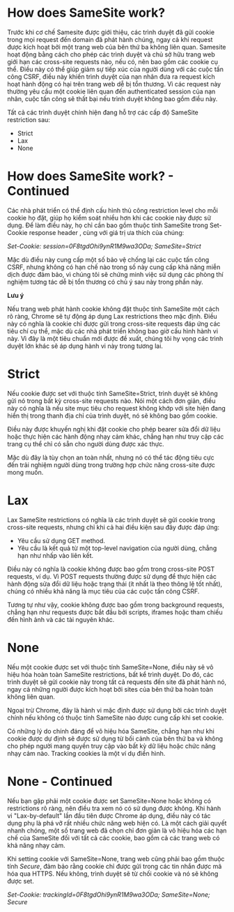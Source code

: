 # How does SameSite work?

Trước khi cơ chế Samesite được giới thiệu, các trình duyệt đã gửi cookie trong mọi request đến domain đã phát hành chúng, ngay cả khi request được kích hoạt bởi một trang web của bên thứ ba không liên quan. Samesite hoạt động bằng cách cho phép các trình duyệt và chủ sở hữu trang web giới hạn các cross-site requests nào, nếu có, nên bao gồm các cookie cụ thể. Điều này có thể giúp giảm sự tiếp xúc của người dùng với các cuộc tấn công CSRF, điều này khiến trình duyệt của nạn nhân đưa ra request kích hoạt hành động có hại trên trang web dễ bị tổn thương. Vì các request này thường yêu cầu một cookie liên quan đến authenticated session của nạn nhân, cuộc tấn công sẽ thất bại nếu trình duyệt không bao gồm điều này.

Tất cả các trình duyệt chính hiện đang hỗ trợ các cấp độ SameSite restriction sau:

- Strict
- Lax
- None

# How does SameSite work? - Continued

Các nhà phát triển có thể định cấu hình thủ công restriction level cho mỗi cookie họ đặt, giúp họ kiểm soát nhiều hơn khi các cookie này được sử dụng. Để làm điều này, họ chỉ cần bao gồm thuộc tính SameSite trong Set-Cookie response header , cùng với giá trị ưa thích của chúng:

*Set-Cookie: session=0F8tgdOhi9ynR1M9wa3ODa; SameSite=Strict*

Mặc dù điều này cung cấp một số bảo vệ chống lại các cuộc tấn công CSRF, nhưng không có hạn chế nào trong số này cung cấp khả năng miễn dịch được đảm bảo, vì chúng tôi sẽ chứng minh việc sử dụng các phòng thí nghiệm tương tác dễ bị tổn thương có chủ ý sau này trong phần này.

**Lưu ý**

Nếu trang web phát hành cookie không đặt thuộc tính SameSite một cách rõ ràng, Chrome sẽ tự động áp dụng Lax restrictions theo mặc định. Điều này có nghĩa là cookie chỉ được gửi trong cross-site requests đáp ứng các tiêu chí cụ thể, mặc dù các nhà phát triển không bao giờ cấu hình hành vi này. Vì đây là một tiêu chuẩn mới được đề xuất, chúng tôi hy vọng các trình duyệt lớn khác sẽ áp dụng hành vi này trong tương lai.

# Strict

Nếu cookie được set với thuộc tính SameSite=Strict, trình duyệt sẽ không gửi nó trong bất kỳ cross-site requests nào. Nói một cách đơn giản, điều này có nghĩa là nếu site mục tiêu cho request không khớp với site hiện đang hiển thị trong thanh địa chỉ của trình duyệt, nó sẽ không bao gồm cookie.

Điều này được khuyến nghị khi đặt cookie cho phép bearer sửa đổi dữ liệu hoặc thực hiện các hành động nhạy cảm khác, chẳng hạn như truy cập các trang cụ thể chỉ có sẵn cho người dùng được xác thực.

Mặc dù đây là tùy chọn an toàn nhất, nhưng nó có thể tác động tiêu cực đến trải nghiệm người dùng trong trường hợp chức năng cross-site được mong muốn.

# Lax

Lax SameSite restrictions có nghĩa là các trình duyệt sẽ gửi cookie trong cross-site requests, nhưng chỉ khi cả hai điều kiện sau đây được đáp ứng:

- Yêu cầu sử dụng GET method.
- Yêu cầu là kết quả từ một top-level navigation của người dùng, chẳng hạn như nhấp vào liên kết.

Điều này có nghĩa là cookie không được bao gồm trong cross-site POST requests, ví dụ. Vì POST requests thường được sử dụng để thực hiện các hành động sửa đổi dữ liệu hoặc trạng thái (ít nhất là theo thông lệ tốt nhất), chúng có nhiều khả năng là mục tiêu của các cuộc tấn công CSRF.

Tương tự như vậy, cookie không được bao gồm trong background requests, chẳng hạn như requests được bắt đầu bởi scripts, iframes hoặc tham chiếu đến hình ảnh và các tài nguyên khác.

# None

Nếu một cookie được set với thuộc tính SameSite=None, điều này sẽ vô hiệu hóa hoàn toàn SameSite restrictions, bất kể trình duyệt. Do đó, các trình duyệt sẽ gửi cookie này trong tất cả requests đến site đã phát hành nó, ngay cả những người được kích hoạt bởi sites của bên thứ ba hoàn toàn không liên quan.

Ngoại trừ Chrome, đây là hành vi mặc định được sử dụng bởi các trình duyệt chính nếu không có thuộc tính SameSite nào được cung cấp khi set cookie.

Có những lý do chính đáng để vô hiệu hóa SameSite, chẳng hạn như khi cookie được dự định sẽ được sử dụng từ bối cảnh của bên thứ ba và không cho phép người mang quyền truy cập vào bất kỳ dữ liệu hoặc chức năng nhạy cảm nào. Tracking cookies là một ví dụ điển hình.

# None - Continued

Nếu bạn gặp phải một cookie được set SameSite=None hoặc không có restrictions rõ ràng, nên điều tra xem nó có sử dụng được không. Khi hành vi "Lax-by-default" lần đầu tiên được Chrome áp dụng, điều này có tác dụng phụ là phá vỡ rất nhiều chức năng web hiện có. Là một cách giải quyết nhanh chóng, một số trang web đã chọn chỉ đơn giản là vô hiệu hóa các hạn chế của SameSite đối với tất cả các cookie, bao gồm cả các trang web có khả năng nhạy cảm.

Khi setting cookie với SameSite=None, trang web cũng phải bao gồm thuộc tính *Secure*, đảm bảo rằng cookie chỉ được gửi trong các tin nhắn được mã hóa qua HTTPS. Nếu không, trình duyệt sẽ từ chối cookie và nó sẽ không được set.

*Set-Cookie: trackingId=0F8tgdOhi9ynR1M9wa3ODa; SameSite=None; Secure*